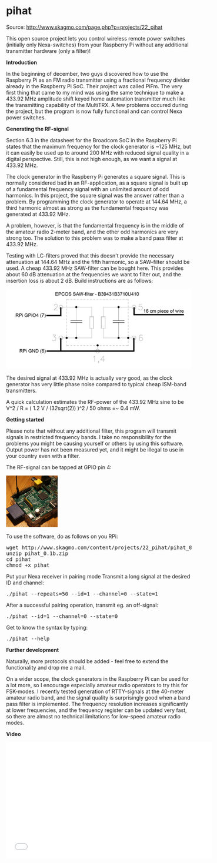 pihat
=====

Source: http://www.skagmo.com/page.php?p=projects/22_pihat

This open source project lets you control wireless remote power switches (initially only Nexa-switches) from your Raspberry Pi without any additional transmitter hardware (only a filter)!

<b>Introduction</b>

In the beginning of december, two guys discovered how to use the Raspberry Pi as an FM radio transmitter using a fractional frequency divider already in the Raspberry Pi SoC. Their project was called PiFm. The very first thing that came to my mind was using the same technique to make a 433.92 MHz amplitude shift keyed home automation transmitter much like the transmitting capability of the MultiTRX. A few problems occured during the project, but the program is now fully functional and can control Nexa power switches.

<b>Generating the RF-signal</b>

Section 6.3 in the datasheet for the Broadcom SoC in the Raspberry Pi states that the maximum frequency for the clock generator is ~125 MHz, but it can easily be used up to around 200 MHz with reduced signal quality in a digital perspective. Still, this is not high enough, as we want a signal at 433.92 MHz. 

The clock generator in the Raspberry Pi generates a square signal. This is normally considered bad in an RF-application, as a square signal is built up of a fundamental frequency signal with an unlimited amount of odd harmonics. In this project, the square signal was the answer rather than a problem. By programming the clock generator to operate at 144.64 MHz, a third harmonic almost as strong as the fundamental frequency was generated at 433.92 MHz. 

A problem, however, is that the fundamental frequency is in the middle of the amateur radio 2-meter band, and the other odd harmonics are very strong too. The solution to this problem was to make a band pass filter at 433.92 MHz. 

Testing with LC-filters proved that this doesn't provide the necessary attenuation at 144.64 MHz and the fifth harmonic, so a SAW-filter should be used. A cheap 433.92 MHz SAW-filter can be bought here. This provides about 60 dB attenuation at the frequencies we want to filter out, and the insertion loss is about 2 dB. Build instructions are as follows: 

<img src="https://raw.githubusercontent.com/dranger003/pihat/master/filter_600.jpg" />

The desired signal at 433.92 MHz is actually very good, as the clock generator has very little phase noise compared to typical cheap ISM-band transmitters. 

A quick calculation estimates the RF-power of the 433.92 MHz sine to be V^2 / R = ( 1.2 V / (3*2*sqrt(2)) )^2 / 50 ohms =~ 0.4 mW.

<b>Getting started</b>

Please note that without any additional filter, this program will transmit signals in restricted frequency bands.
I take no responsibility for the problems you might be causing yourself or others by using this software. Output power has not been measured yet, and it might be illegal to use in your country even with a filter.

The RF-signal can be tapped at GPIO pin 4:

<img src="https://raw.githubusercontent.com/dranger003/pihat/master/gpio_140s.jpg" />

To use the software, do as follows on you RPi:
<pre>
wget http://www.skagmo.com/content/projects/22_pihat/pihat_0.1b.zip
unzip pihat_0.1b.zip
cd pihat
chmod +x pihat
</pre>
Put your Nexa receiver in pairing mode
Transmit a long signal at the desired ID and channel:
<pre>./pihat --repeats=50 --id=1 --channel=0 --state=1</pre>
After a successful pairing operation, transmit eg. an off-signal:
<pre>./pihat --id=1 --channel=0 --state=0</pre>
Get to know the syntax by typing:
<pre>./pihat --help</pre>

<b>Further development</b>

Naturally, more protocols should be added - feel free to extend the functionality and drop me a mail. 

On a wider scope, the clock generators in the Raspberry Pi can be used for a lot more, so I encourage especially amateur radio operators to try this for FSK-modes. I recently tested generation of RTTY-signals at the 40-meter amateur radio band, and the signal quality is surprisingly good when a band pass filter is implemented. The frequency resolution increases significantly at lower frequencies, and the frequency register can be updated very fast, so there are almost no technical limitations for low-speed amateur radio modes.

<b>Video</b>

<iframe width="560" height="315" src="//www.youtube.com/embed/cx4thlkQKLw" frameborder="0" allowfullscreen></iframe>

